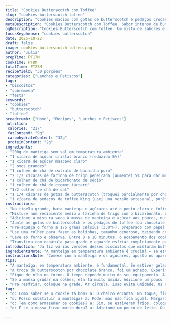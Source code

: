 ```yaml
---
title: "Cookies Butterscotch com Toffee"
slug: "cookies-butterscotch-toffee"
description: "Cookies macios com gotas de butterscotch e pedaços crocantes de toffee. Massa leve, aerada, cor dourada suave nas bordas. Sabor doce intenso com diferencial da manteiga caramelizada. Receita adaptada para sutil variação no cozimento e substituição estratégica no ingrediente principal para textura ainda melhor. Sal na medida certa, equilíbrio perfeito entre açúcar mascavo e cristal para um aroma profundo. Tempo de preparo enxuto, fácil de dominar mesmo para quem já se cansou de receitas comuns. Aposto que um deles some rápido da assadeira na primeira mordida."
metaDescription: "Cookies Butterscotch com Toffee. Sabor intenso de butterscotch. Receita fácil pra ter em casa. Macios e crocantes. Feitos à mão com carinho."
ogDescription: "Cookies Butterscotch com Toffee. Um misto de sabores e texturas. Faça em pouco tempo e surpreenda a todos com essa delícia."
focusKeyphrase: "cookies butterscotch"
date: 2025-10-22
draft: false
image: cookies-butterscotch-toffee.png
author: "Julia"
prepTime: PT17M
cookTime: PT8M
totalTime: PT25M
recipeYield: "30 porções"
categories: ["Lanches e Petiscos"]
tags:
- "biscoitos"
- "sobremesa"
- "festa"
keywords:
- "cookies"
- "butterscotch"
- "toffee"
breadcrumb: ["Home", "Recipes", "Lanches e Petiscos"]
nutrition: 
 calories: "217"
 fatContent: "9g"
 carbohydrateContent: "32g"
 proteinContent: "2g"
ingredients:
- "200g de manteiga sem sal em temperatura ambiente"
- "1 xícara de açúcar cristal branco (reduzido 5%)"
- "1 xícara de açúcar mascavo claro"
- "2 ovos grandes"
- "1 colher de chá de extrato de baunilha puro"
- "2 1/2 xícaras de farinha de trigo peneirada (aumentei 5% para dar mais estrutura)"
- "1 colher de chá de bicarbonato de sódio"
- "1 colher de chá de cremor tártaro"
- "1/2 colher de chá de sal"
- "1 1/4 xícaras de gotas de butterscotch (troquei parcialmente por chocolate branco picado para variar o sabor)"
- "1 xícara de pedaços de toffee King (usei uma versão artesanal, porém comum funciona)"
instructions:
- "Na tigela grande, bata manteiga e açúcares até o ponto claro e fofinho, uns 2 minutos na velocidade média. O ponto ideal é quando a cor clareia bastante. Despeje a baunilha e os ovos, bata pra cima da velocidade alta por cerca de 4 a 5 minutos; vai formar uma massa aerada, quase como espuma. Paro algumas vezes para raspar a lateral e garantir que tudo se incorpore bem. Massa pronta. Se passada a mão, deve parecer leve e macia."
- "Misture num recipiente médio a farinha de trigo com o bicarbonato, cremor tártaro e o sal. Peneirar ajuda a evitar bolinhas e mantém a textura mais leve."
- "Adicione a mistura seca à massa de manteiga e açúcar aos poucos, numa velocidade baixa para não espirrar e evitar desenvolver muito glúten, o que endurece o biscoito. Vá alternando colheradas, misture bem até que não fique mais farinha seca visível. A massa finalmente vai ganhar corpo sem perder a leveza anterior."
- "Junte as gotas de butterscotch e os pedaços de toffee (ou chocolate branco, conforme a variante). Misture suavemente apenas até incorporar, sem bater demais para não derreter as gotas."
- "Pré-aqueça o forno a 175 graus Celsius (350°F), preparado com papel manteiga ou spray desmoldante numa assadeira larga."
- "Use uma colher para fazer as bolinhas, tamanho generoso, deixando cerca de 5 cm entre elas. Evite apertar demais para que ao assar, a massa se espalhe com cuidado e mantenha a textura leve e aerada. "
- "Leve ao forno e observe. Entre 8 a 10 minutos, o acabamento dos cookies muda: devem ficar claros, dourados só na borda inferior, superfície firme mas ainda macia ao toque e uma leve rachadura fina indicando que estão prontos. Estraga o bolo achar que está cru se ainda forem macios no centro. Deixe firmando fora do forno para solidificar e resfriar antes de manusear."
- "Transfira com espátula para grade e aguarde esfriar completamente para comer.  Assim não desmancham e mantêm crocância dos pedaços toffee."
introduction: "Já fiz várias versões desses biscoitos que misturam butterscotch e toffee. O segredo, aprendi com um erro: nem todo açúcar funciona igual e o tempo no forno pode transformar um cookie macio num biscoito seco em segundos. Com essa receita, o resultado final tem aquele brilho sutil no topo, com interior aerado e pedaços crocantes que garantem contraste. Fica um cheiro de infância, bolo de vó e aventura na cozinha. Troquei um pouco do butterscotch por chocolate branco, deu um toque inesperado. Vai por mim, quando começar a sentir o aroma no forno, já é metade do sabor. "
ingredientsNote: "A manteiga em temperatura ambiente é crucial – se estiver fria demais, não bate direito, se muito derretida vira óleo na massa. O açúcar mascavo deve ser claro para não predominar o sabor forte, junto com o cristal. Use farinha peneirada para não embolar. Gosto de misturar cremor tártaro com bicarbonato pra dar leveza e um leve toque ácido que corta tanta doçura. O ingrediente substituído aqui foi o extra de butterscotch por chocolate branco picado, para balancear textura e trazer sabor diferenciado. Use sempre pedaços de toffee crocante, nada de pastas, que podem amolecer demais. Se não achar, dá para fazer um caramelo duro picado, só cuidado com o ponto para não queimar."
instructionsNote: "Comece com a manteiga e os açúcares, aposto no aparelho com batedeira, isso economiza esforço e garante mistura aerada que faz toda diferença depois. Bater ovos e baunilha no final e por último os ingredientes secos misturados evita que o glúten se forme demais, garantindo que o biscoito fique macio e não borrachudo. O tempo no forno é mais ciência de observação do que relógio, fique atento às bordas douradinhas e centro firme mas não duro. Não esqueça de afastar as massas para evitar colar. Esfriar em grade para que o ar circule e os cookies sequem direito evita aquela umidade que estraga a textura. A dica é sempre deixar uns minutos a mais fora do forno, do contrário, o biscoito esfarela demais."
tips:
- "A manteiga, em temperatura ambiente, é fundamental. Se estiver gelada, a mistura não fica boa. Muito derretida, a massa fica oleosa. Mistura bem, até clarear e ficar aerada. Isso faz toda a diferença no sabor."
- "A troca do butterscotch por chocolate branco, foi um achado. Experimente e veja como fica. Você pode usar chocolate meio amargo também. Harmony é a chave. Balancear açúcar mascavo e cristal é essencial. Assim, não predomina um só sabor."
- "Fique de olho no forno. O tempo depende muito do seu equipamento. A mudança de cor nas bordas é o sinal. 8 a 10 minutos é o tempo certo pra não ficar seco. Pode parecer mole no meio, mas é normal. Deixe esfriar. Vai firmar."
- "Se a massa grudar na colher, ela tá muito úmida. Adicione um pouco mais de farinha. Antes de assar, toca na superfície. Se ela voltar levemente, tá no ponto certo. Não tenha medo de experimentar e ajustar."
- "Pra resfriar, coloque na grade. Ar circula. Isso evita umidade. Os cookies secam e ficam crocantes. Se você deixar em cima da assadeira, vão murchar. Tenha paciência. Espere esfriar antes de guardar."
faq:
- "q: Como saber se o cookie tá bom? a: O cheiro encanta. No toque, firme ao redor. Central macio, mas não mole. A borda douradinha pede atenção."
- "q: Posso substituir a manteiga? a: Pode, mas não fica igual. Margarina diminui o sabor. Manteiga é a melhor. Use sempre sem sal."
- "q: Tem como armazenar os cookies? a: Sim, se estiverem frios, coloque num pote fechado. Se não, vai murchar. Outra dica, embale em papel toalha."
- "q: E se a massa ficar muito dura? a: Adicione um pouco de leite. Ou um ovo a mais, mas aí muda a receita. Teste com calma."

---
```

